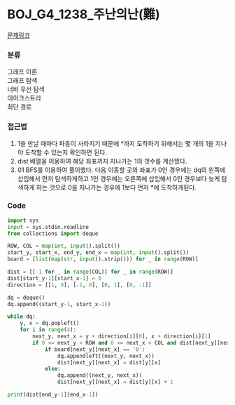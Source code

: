 # BOJ_G4_1238_주난의난(難)

[문제링크](https://www.acmicpc.net/problem/1238)

### 분류
그래프 이론<br>
그래프 탐색<br>
너비 우선 탐색<br>
데이크스트라<br>
최단 경로


### 접근법
1. 1을 만날 때마다 파동이 사라지기 때문에 *까지 도착하기 위해서는 몇 개의 1을 지나야 도착할 수 있는지 확인하면 된다.
2. dist 배열을 이용하여 해당 좌표까지 지나가는 1의 갯수를 계산했다.
3. 01 BFS를 이용하여 풀이했다.
다음 이동할 곳의 좌표가 0인 경우에는 dq의 왼쪽에 삽입해서 먼저 탐색하게하고 1인 경우에는 오른쪽에 삽입해서 0인 경우보다 늦게 탐색하게 하는 것으로 0을 지나가는 경우에 1보다 먼저 *에 도착하게된다.



### Code
```python
import sys
input = sys.stdin.readline
from collections import deque

ROW, COL = map(int, input().split())
start_y, start_x, end_y, end_x = map(int, input().split())
board = [list(map(str, input().strip())) for _ in range(ROW)]

dist = [[-1 for _ in range(COL)] for _ in range(ROW)]
dist[start_y-1][start_x-1] = 0
direction = [[1, 0], [-1, 0], [0, 1], [0, -1]]

dq = deque()
dq.append((start_y-1, start_x-1))

while dq:
    y, x = dq.popleft()
    for i in range(4):
        next_y, next_x = y + direction[i][0], x + direction[i][1]
        if 0 <= next_y < ROW and 0 <= next_x < COL and dist[next_y][next_x] == -1:
            if board[next_y][next_x] == '0':
                dq.appendleft((next_y, next_x))
                dist[next_y][next_x] = dist[y][x]
            else:
                dq.append((next_y, next_x))
                dist[next_y][next_x] = dist[y][x] + 1

print(dist[end_y-1][end_x-1])
```